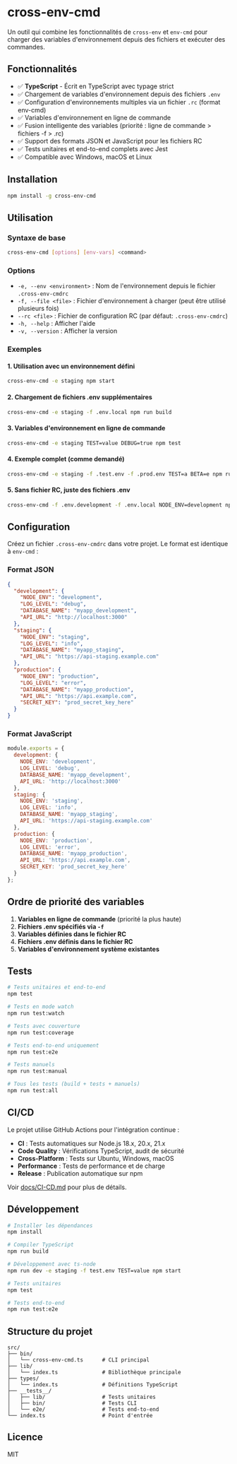 # cross-env-cmd

Un outil qui combine les fonctionnalités de `cross-env` et `env-cmd` pour charger des variables d'environnement depuis des fichiers et exécuter des commandes.

## Fonctionnalités

- ✅ **TypeScript** - Écrit en TypeScript avec typage strict
- ✅ Chargement de variables d'environnement depuis des fichiers `.env`
- ✅ Configuration d'environnements multiples via un fichier `.rc` (format env-cmd)
- ✅ Variables d'environnement en ligne de commande
- ✅ Fusion intelligente des variables (priorité : ligne de commande > fichiers -f > .rc)
- ✅ Support des formats JSON et JavaScript pour les fichiers RC
- ✅ Tests unitaires et end-to-end complets avec Jest
- ✅ Compatible avec Windows, macOS et Linux

## Installation

```bash
npm install -g cross-env-cmd
```

## Utilisation

### Syntaxe de base

```bash
cross-env-cmd [options] [env-vars] <command>
```

### Options

- `-e, --env <environment>` : Nom de l'environnement depuis le fichier `.cross-env-cmdrc`
- `-f, --file <file>` : Fichier d'environnement à charger (peut être utilisé plusieurs fois)
- `--rc <file>` : Fichier de configuration RC (par défaut: `.cross-env-cmdrc`)
- `-h, --help` : Afficher l'aide
- `-v, --version` : Afficher la version

### Exemples

#### 1. Utilisation avec un environnement défini

```bash
cross-env-cmd -e staging npm start
```

#### 2. Chargement de fichiers .env supplémentaires

```bash
cross-env-cmd -e staging -f .env.local npm run build
```

#### 3. Variables d'environnement en ligne de commande

```bash
cross-env-cmd -e staging TEST=value DEBUG=true npm test
```

#### 4. Exemple complet (comme demandé)

```bash
cross-env-cmd -e staging -f .test.env -f .prod.env TEST=a BETA=e npm run deploy
```

#### 5. Sans fichier RC, juste des fichiers .env

```bash
cross-env-cmd -f .env.development -f .env.local NODE_ENV=development npm start
```

## Configuration

Créez un fichier `.cross-env-cmdrc` dans votre projet. Le format est identique à `env-cmd` :

### Format JSON

```json
{
  "development": {
    "NODE_ENV": "development",
    "LOG_LEVEL": "debug",
    "DATABASE_NAME": "myapp_development",
    "API_URL": "http://localhost:3000"
  },
  "staging": {
    "NODE_ENV": "staging",
    "LOG_LEVEL": "info",
    "DATABASE_NAME": "myapp_staging",
    "API_URL": "https://api-staging.example.com"
  },
  "production": {
    "NODE_ENV": "production",
    "LOG_LEVEL": "error",
    "DATABASE_NAME": "myapp_production",
    "API_URL": "https://api.example.com",
    "SECRET_KEY": "prod_secret_key_here"
  }
}
```

### Format JavaScript

```javascript
module.exports = {
  development: {
    NODE_ENV: 'development',
    LOG_LEVEL: 'debug',
    DATABASE_NAME: 'myapp_development',
    API_URL: 'http://localhost:3000'
  },
  staging: {
    NODE_ENV: 'staging',
    LOG_LEVEL: 'info',
    DATABASE_NAME: 'myapp_staging',
    API_URL: 'https://api-staging.example.com'
  },
  production: {
    NODE_ENV: 'production',
    LOG_LEVEL: 'error',
    DATABASE_NAME: 'myapp_production',
    API_URL: 'https://api.example.com',
    SECRET_KEY: 'prod_secret_key_here'
  }
};
```

## Ordre de priorité des variables

1. **Variables en ligne de commande** (priorité la plus haute)
2. **Fichiers .env spécifiés via `-f`**
3. **Variables définies dans le fichier RC**
4. **Fichiers .env définis dans le fichier RC**
5. **Variables d'environnement système existantes**

## Tests

```bash
# Tests unitaires et end-to-end
npm test

# Tests en mode watch
npm run test:watch

# Tests avec couverture
npm run test:coverage

# Tests end-to-end uniquement
npm run test:e2e

# Tests manuels
npm run test:manual

# Tous les tests (build + tests + manuels)
npm run test:all
```

## CI/CD

Le projet utilise GitHub Actions pour l'intégration continue :

- **CI** : Tests automatiques sur Node.js 18.x, 20.x, 21.x
- **Code Quality** : Vérifications TypeScript, audit de sécurité
- **Cross-Platform** : Tests sur Ubuntu, Windows, macOS
- **Performance** : Tests de performance et de charge
- **Release** : Publication automatique sur npm

Voir [docs/CI-CD.md](docs/CI-CD.md) pour plus de détails.

## Développement

```bash
# Installer les dépendances
npm install

# Compiler TypeScript
npm run build

# Développement avec ts-node
npm run dev -e staging -f test.env TEST=value npm start

# Tests unitaires
npm test

# Tests end-to-end
npm run test:e2e
```

## Structure du projet

```
src/
├── bin/
│   └── cross-env-cmd.ts      # CLI principal
├── lib/
│   └── index.ts              # Bibliothèque principale
├── types/
│   └── index.ts              # Définitions TypeScript
├── __tests__/
│   ├── lib/                  # Tests unitaires
│   ├── bin/                  # Tests CLI
│   └── e2e/                  # Tests end-to-end
└── index.ts                  # Point d'entrée
```

## Licence

MIT
